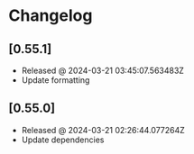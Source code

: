 # Changelog

## [0.55.1]

- Released @ 2024-03-21 03:45:07.563483Z
- Update formatting

## [0.55.0]

- Released @ 2024-03-21 02:26:44.077264Z
- Update dependencies
